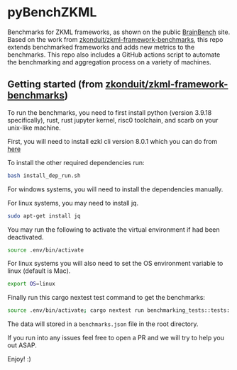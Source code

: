 # pyBenchZKML

Benchmarks for ZKML frameworks, as shown on the public [BrainBench] site. Based on the work from [zkonduit/zkml-framework-benchmarks], this repo extends benchmarked frameworks and adds new metrics to the benchmarks. This repo also includes a GitHub actions script to automate the benchmarking and aggregation process on a variety of machines.

## Getting started (from [zkonduit/zkml-framework-benchmarks])

To run the benchmarks, you need to first install python (version 3.9.18 specifically), rust, rust jupyter kernel, risc0 toolchain, and scarb on your unix-like machine.

First, you will need to install ezkl cli version 8.0.1 which you can do from [here](https://github.com/zkonduit/ezkl/releases/tag/v8.0.1)

To install the other required dependencies run:

```bash
bash install_dep_run.sh
```

For windows systems, you will need to install the dependencies manually.

For linux systems, you may need to install jq.

```bash
sudo apt-get install jq
```

You may run the following to activate the virtual environment if had been deactivated.

```bash
source .env/bin/activate
```

For linux systems you will also need to set the OS environment variable to linux (default is Mac).

```bash
export OS=linux
```

Finally run this cargo nextest test command to get the benchmarks:

```bash
source .env/bin/activate; cargo nextest run benchmarking_tests::tests::run_benchmarks_ --no-capture
```

The data will stored in a `benchmarks.json` file in the root directory.

If you run into any issues feel free to open a PR and we will try to help you out ASAP.

Enjoy! :)

[BrainBench]: https://brainbench.xyz/ "BrainBench site"
[zkonduit/zkml-framework-benchmarks]: https://github.com/zkonduit/zkml-framework-benchmarks "ZKML Framework Benchmarks Repo"
